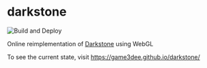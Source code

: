 # darkstone

![Build and Deploy](https://github.com/Game3DEE/darkstone/workflows/Build%20and%20Deploy/badge.svg)

Online reimplementation of [Darkstone](https://wikipedia.org/wiki/Darkstone)  using WebGL

To see the current state, visit https://game3dee.github.io/darkstone/
